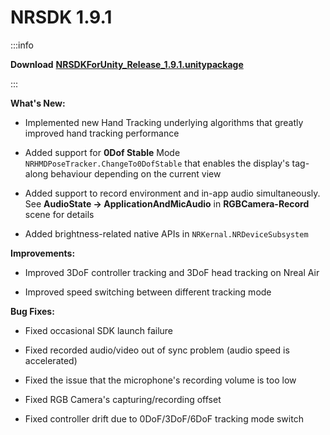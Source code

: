 # NRSDK 1.9.1

:::info

**Download** [**NRSDKForUnity_Release_1.9.1.unitypackage**](https://nreal-public.oss-us-west-1.aliyuncs.com/download/NRSDKForUnity_Release_1.9.1/NRSDKForUnity_Release_1.9.1.unitypackage)

:::

**What's New:**


- Implemented new Hand Tracking underlying algorithms that greatly improved hand tracking performance


- Added support for **0Dof Stable** Mode `NRHMDPoseTracker.ChangeTo0DofStable` that enables the display's tag-along behaviour depending on the current view


- Added support to record environment and in-app audio simultaneously. See **AudioState -> ApplicationAndMicAudio** in **RGBCamera-Record** scene for details


- Added brightness-related native APIs in `NRKernal.NRDeviceSubsystem`

**Improvements:**


- Improved 3DoF controller tracking and 3DoF head tracking on Nreal Air


- Improved speed switching between different tracking mode

**Bug Fixes:**


- Fixed occasional SDK launch failure


- Fixed recorded audio/video out of sync problem (audio speed is accelerated)


- Fixed the issue that the microphone's recording volume is too low


- Fixed RGB Camera's capturing/recording offset


- Fixed controller drift due to 0DoF/3DoF/6DoF tracking mode switch
